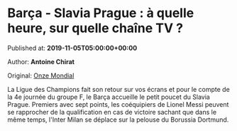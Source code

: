 
# Barça - Slavia Prague : à quelle heure, sur quelle chaîne TV ?

Published at: **2019-11-05T05:00:00+00:00**

Author: **Antoine Chirat**

Original: [Onze Mondial](http://www.onzemondial.com/ligue-des-champions/barca-slavia-prague-a-quelle-heure-sur-quelle-chaine-tv-201587)

La Ligue des Champions fait son retour sur vos écrans et pour le compte de la 4e journée du groupe F, le Barça accueille le petit poucet du Slavia Prague. Premiers avec sept points, les coéquipiers de Lionel Messi peuvent se rapprocher de la qualification en cas de victoire sachant que dans le même temps, l'Inter Milan se déplace sur la pelouse du Borussia Dortmund. 
